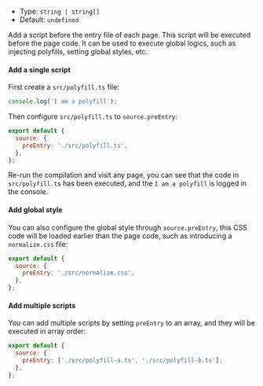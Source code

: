 - Type: `string | string[]`
- Default: `undefined`

Add a script before the entry file of each page. This script will be executed before the page code. It can be used to execute global logics, such as injecting polyfills, setting global styles, etc.

#### Add a single script

First create a `src/polyfill.ts` file:

```js
console.log('I am a polyfill');
```

Then configure `src/polyfill.ts` to `source.preEntry`:

```js
export default {
  source: {
    preEntry: './src/polyfill.ts',
  },
};
```

Re-run the compilation and visit any page, you can see that the code in `src/polyfill.ts` has been executed, and the `I am a polyfill` is logged in the console.

#### Add global style

You can also configure the global style through `source.preEntry`, this CSS code will be loaded earlier than the page code, such as introducing a `normalize.css` file:

```js
export default {
  source: {
    preEntry: './src/normalize.css',
  },
};
```

#### Add multiple scripts

You can add multiple scripts by setting `preEntry` to an array, and they will be executed in array order:

```js
export default {
  source: {
    preEntry: ['./src/polyfill-a.ts', './src/polyfill-b.ts'],
  },
};
```
